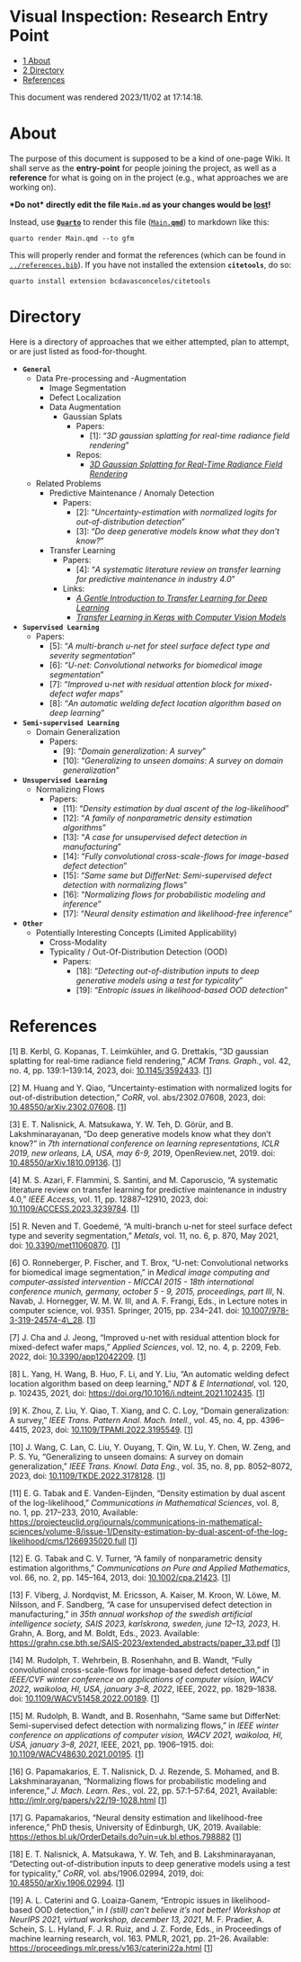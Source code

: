 Visual Inspection: Research Entry Point
================

- <a href="#about" id="toc-about"><span
  class="toc-section-number">1</span> About</a>
- <a href="#directory" id="toc-directory"><span
  class="toc-section-number">2</span> Directory</a>
- <a href="#references" id="toc-references">References</a>

This document was rendered 2023/11/02 at 17:14:18.

# About

The purpose of this document is supposed to be a kind of one-page Wiki.
It shall serve as the **entry-point** for people joining the project, as
well as a **reference** for what is going on in the project (e.g., what
approaches we are working on).

**\*Do not\* directly edit the file `Main.md` as your changes would be
<u>lost</u>!**

Instead, use [**`Quarto`**](https://quarto.org/) to render this file
([`Main.`**`qmd`**](./Main.qmd)) to markdown like this:

``` script
quarto render Main.qmd --to gfm
```

This will properly render and format the references (which can be found
in [`../references.bib`](../references.bib)). If you have not installed
the extension **`citetools`**, do so:

``` script
quarto install extension bcdavasconcelos/citetools
```

# Directory

Here is a directory of approaches that we either attempted, plan to
attempt, or are just listed as food-for-thought.

- **`General`**
  - Data Pre-processing and -Augmentation
    - Image Segmentation
    - Defect Localization
    - Data Augmentation
      - Gaussian Splats
        - Papers:
          - <span id="cite_1">\[1\]</span>:
            “*3D gaussian splatting for real-time radiance field rendering*”
        - Repos:
          - [*3D Gaussian Splatting for Real-Time Radiance Field
            Rendering*](https://github.com/graphdeco-inria/gaussian-splatting)
  - Related Problems
    - Predictive Maintenance / Anomaly Detection
      - Papers:
        - <span id="cite_2">\[2\]</span>:
          “*Uncertainty-estimation with normalized logits for out-of-distribution detection*”
        - <span id="cite_3">\[3\]</span>:
          “*Do deep generative models know what they don’t know?*”
    - Transfer Learning
      - Papers:
        - <span id="cite_4">\[4\]</span>:
          “*A systematic literature review on transfer learning for predictive maintenance in industry 4.0*”
      - Links:
        - [*A Gentle Introduction to Transfer Learning for Deep
          Learning*](https://machinelearningmastery.com/transfer-learning-for-deep-learning/)
        - [*Transfer Learning in Keras with Computer Vision
          Models*](https://machinelearningmastery.com/how-to-use-transfer-learning-when-developing-convolutional-neural-network-models/)
- **`Supervised Learning`**
  - Papers:
    - <span id="cite_5">\[5\]</span>:
      “*A multi-branch u-net for steel surface defect type and severity segmentation*”
    - <span id="cite_6">\[6\]</span>:
      “*U-net: Convolutional networks for biomedical image segmentation*”
    - <span id="cite_7">\[7\]</span>:
      “*Improved u-net with residual attention block for mixed-defect wafer maps*”
    - <span id="cite_8">\[8\]</span>:
      “*An automatic welding defect location algorithm based on deep learning*”
- **`Semi-supervised Learning`**
  - Domain Generalization
    - Papers:
      - <span id="cite_9">\[9\]</span>:
        “*Domain generalization: A survey*”
      - <span id="cite_10">\[10\]</span>:
        “*Generalizing to unseen domains: A survey on domain generalization*”
- **`Unsupervised Learning`**
  - Normalizing Flows
    - Papers:
      - <span id="cite_11">\[11\]</span>:
        “*Density estimation by dual ascent of the log-likelihood*”
      - <span id="cite_12">\[12\]</span>:
        “*A family of nonparametric density estimation algorithms*”
      - <span id="cite_13">\[13\]</span>:
        “*A case for unsupervised defect detection in manufacturing*”
      - <span id="cite_14">\[14\]</span>:
        “*Fully convolutional cross-scale-flows for image-based defect detection*”
      - <span id="cite_15">\[15\]</span>:
        “*Same same but DifferNet: Semi-supervised defect detection with normalizing flows*”
      - <span id="cite_16">\[16\]</span>:
        “*Normalizing flows for probabilistic modeling and inference*”
      - <span id="cite_17">\[17\]</span>:
        “*Neural density estimation and likelihood-free inference*”
- **`Other`**
  - Potentially Interesting Concepts (Limited Applicability)
    - Cross-Modality
    - Typicality / Out-Of-Distribution Detection (OOD)
      - Papers:
        - <span id="cite_18">\[18\]</span>:
          “*Detecting out-of-distribution inputs to deep generative models using a test for typicality*”
        - <span id="cite_19">\[19\]</span>:
          “*Entropic issues in likelihood-based OOD detection*”

# References

<div id="refs" class="references csl-bib-body">

<div id="ref-kerbl2023gauss" class="csl-entry">

<span class="csl-left-margin">\[1\] </span><span
class="csl-right-inline">B. Kerbl, G. Kopanas, T. Leimkühler, and G.
Drettakis, “3D gaussian splatting for real-time radiance field
rendering,” *ACM Trans. Graph.*, vol. 42, no. 4, pp. 139:1–139:14, 2023,
doi: [10.1145/3592433](https://doi.org/10.1145/3592433).</span>
\[[1](#cite_1)\]

</div>

<div id="ref-huang2023uncertainty" class="csl-entry">

<span class="csl-left-margin">\[2\] </span><span
class="csl-right-inline">M. Huang and Y. Qiao, “Uncertainty-estimation
with normalized logits for out-of-distribution detection,” *CoRR*, vol.
abs/2302.07608, 2023, doi:
[10.48550/arXiv.2302.07608](https://doi.org/10.48550/arXiv.2302.07608).</span>
\[[1](#cite_2)\]

</div>

<div id="ref-nalisnick2019know" class="csl-entry">

<span class="csl-left-margin">\[3\] </span><span
class="csl-right-inline">E. T. Nalisnick, A. Matsukawa, Y. W. Teh, D.
Görür, and B. Lakshminarayanan, “Do deep generative models know what
they don’t know?” in *7th international conference on learning
representations, ICLR 2019, new orleans, LA, USA, may 6-9, 2019*,
OpenReview.net, 2019. doi:
[10.48550/arXiv.1810.09136](https://doi.org/10.48550/arXiv.1810.09136).</span>
\[[1](#cite_3)\]

</div>

<div id="ref-azari2023pred" class="csl-entry">

<span class="csl-left-margin">\[4\] </span><span
class="csl-right-inline">M. S. Azari, F. Flammini, S. Santini, and M.
Caporuscio, “A systematic literature review on transfer learning for
predictive maintenance in industry 4.0,” *IEEE Access*, vol. 11, pp.
12887–12910, 2023, doi:
[10.1109/ACCESS.2023.3239784](https://doi.org/10.1109/ACCESS.2023.3239784).</span>
\[[1](#cite_4)\]

</div>

<div id="ref-neven2021unet" class="csl-entry">

<span class="csl-left-margin">\[5\] </span><span
class="csl-right-inline">R. Neven and T. Goedemé, “A multi-branch u-net
for steel surface defect type and severity segmentation,” *Metals*, vol.
11, no. 6, p. 870, May 2021, doi:
[10.3390/met11060870](https://doi.org/10.3390/met11060870).</span>
\[[1](#cite_5)\]

</div>

<div id="ref-ronneberger2015unet" class="csl-entry">

<span class="csl-left-margin">\[6\] </span><span
class="csl-right-inline">O. Ronneberger, P. Fischer, and T. Brox,
“U-net: Convolutional networks for biomedical image segmentation,” in
*Medical image computing and computer-assisted intervention - MICCAI
2015 - 18th international conference munich, germany, october 5 - 9,
2015, proceedings, part III*, N. Navab, J. Hornegger, W. M. W. III, and
A. F. Frangi, Eds., in Lecture notes in computer science, vol. 9351.
Springer, 2015, pp. 234–241. doi:
[10.1007/978-3-319-24574-4\\\_28](https://doi.org/10.1007/978-3-319-24574-4\_28).</span>
\[[1](#cite_6)\]

</div>

<div id="ref-cha2022unet" class="csl-entry">

<span class="csl-left-margin">\[7\] </span><span
class="csl-right-inline">J. Cha and J. Jeong, “Improved u-net with
residual attention block for mixed-defect wafer maps,” *Applied
Sciences*, vol. 12, no. 4, p. 2209, Feb. 2022, doi:
[10.3390/app12042209](https://doi.org/10.3390/app12042209).</span>
\[[1](#cite_7)\]

</div>

<div id="ref-yang2021automatic" class="csl-entry">

<span class="csl-left-margin">\[8\] </span><span
class="csl-right-inline">L. Yang, H. Wang, B. Huo, F. Li, and Y. Liu,
“An automatic welding defect location algorithm based on deep learning,”
*NDT & E International*, vol. 120, p. 102435, 2021, doi:
<https://doi.org/10.1016/j.ndteint.2021.102435>.</span> \[[1](#cite_8)\]

</div>

<div id="ref-zhou2023dg" class="csl-entry">

<span class="csl-left-margin">\[9\] </span><span
class="csl-right-inline">K. Zhou, Z. Liu, Y. Qiao, T. Xiang, and C. C.
Loy, “Domain generalization: A survey,” *IEEE Trans. Pattern Anal. Mach.
Intell.*, vol. 45, no. 4, pp. 4396–4415, 2023, doi:
[10.1109/TPAMI.2022.3195549](https://doi.org/10.1109/TPAMI.2022.3195549).</span>
\[[1](#cite_9)\]

</div>

<div id="ref-wang2023generalizing" class="csl-entry">

<span class="csl-left-margin">\[10\] </span><span
class="csl-right-inline">J. Wang, C. Lan, C. Liu, Y. Ouyang, T. Qin, W.
Lu, Y. Chen, W. Zeng, and P. S. Yu, “Generalizing to unseen domains: A
survey on domain generalization,” *IEEE Trans. Knowl. Data Eng.*, vol.
35, no. 8, pp. 8052–8072, 2023, doi:
[10.1109/TKDE.2022.3178128](https://doi.org/10.1109/TKDE.2022.3178128).</span>
\[[1](#cite_10)\]

</div>

<div id="ref-esteban2010density" class="csl-entry">

<span class="csl-left-margin">\[11\] </span><span
class="csl-right-inline">E. G. Tabak and E. Vanden-Eijnden, “<span
class="nocase">Density estimation by dual ascent of the
log-likelihood</span>,” *Communications in Mathematical Sciences*, vol.
8, no. 1, pp. 217–233, 2010, Available:
<https://projecteuclid.org/journals/communications-in-mathematical-sciences/volume-8/issue-1/Density-estimation-by-dual-ascent-of-the-log-likelihood/cms/1266935020.full></span>
\[[1](#cite_11)\]

</div>

<div id="ref-tabak2013family" class="csl-entry">

<span class="csl-left-margin">\[12\] </span><span
class="csl-right-inline">E. G. Tabak and C. V. Turner, “A family of
nonparametric density estimation algorithms,” *Communications on Pure
and Applied Mathematics*, vol. 66, no. 2, pp. 145–164, 2013, doi:
[10.1002/cpa.21423](https://doi.org/10.1002/cpa.21423).</span>
\[[1](#cite_12)\]

</div>

<div id="ref-viberg2023" class="csl-entry">

<span class="csl-left-margin">\[13\] </span><span
class="csl-right-inline">F. Viberg, J. Nordqvist, M. Ericsson, A.
Kaiser, M. Kroon, W. Löwe, M. Nilsson, and F. Sandberg, “A case for
unsupervised defect detection in manufacturing,” in *35th annual
workshop of the swedish artificial intelligence society, SAIS 2023,
karlskrona, sweden, june 12–13, 2023*, H. Grahn, A. Borg, and M. Boldt,
Eds., 2023. Available:
<https://grahn.cse.bth.se/SAIS-2023/extended_abstracts/paper_33.pdf></span>
\[[1](#cite_13)\]

</div>

<div id="ref-rudolph2022csf" class="csl-entry">

<span class="csl-left-margin">\[14\] </span><span
class="csl-right-inline">M. Rudolph, T. Wehrbein, B. Rosenhahn, and B.
Wandt, “Fully convolutional cross-scale-flows for image-based defect
detection,” in *IEEE/CVF winter conference on applications of computer
vision, WACV 2022, waikoloa, HI, USA, january 3–8, 2022*, IEEE, 2022,
pp. 1829–1838. doi:
[10.1109/WACV51458.2022.00189](https://doi.org/10.1109/WACV51458.2022.00189).</span>
\[[1](#cite_14)\]

</div>

<div id="ref-rudolph2021samesame" class="csl-entry">

<span class="csl-left-margin">\[15\] </span><span
class="csl-right-inline">M. Rudolph, B. Wandt, and B. Rosenhahn, “Same
same but DifferNet: Semi-supervised defect detection with normalizing
flows,” in *IEEE winter conference on applications of computer vision,
WACV 2021, waikoloa, HI, USA, january 3–8, 2021*, IEEE, 2021, pp.
1906–1915. doi:
[10.1109/WACV48630.2021.00195](https://doi.org/10.1109/WACV48630.2021.00195).</span>
\[[1](#cite_15)\]

</div>

<div id="ref-papamakarios2021normalizing" class="csl-entry">

<span class="csl-left-margin">\[16\] </span><span
class="csl-right-inline">G. Papamakarios, E. T. Nalisnick, D. J.
Rezende, S. Mohamed, and B. Lakshminarayanan, “Normalizing flows for
probabilistic modeling and inference,” *J. Mach. Learn. Res.*, vol. 22,
pp. 57:1–57:64, 2021, Available:
<http://jmlr.org/papers/v22/19-1028.html></span> \[[1](#cite_16)\]

</div>

<div id="ref-papamakarios2019phd" class="csl-entry">

<span class="csl-left-margin">\[17\] </span><span
class="csl-right-inline">G. Papamakarios, “Neural density estimation and
likelihood-free inference,” PhD thesis, University of Edinburgh, UK,
2019. Available:
<https://ethos.bl.uk/OrderDetails.do?uin=uk.bl.ethos.798882></span>
\[[1](#cite_17)\]

</div>

<div id="ref-nalisnick2019detecting" class="csl-entry">

<span class="csl-left-margin">\[18\] </span><span
class="csl-right-inline">E. T. Nalisnick, A. Matsukawa, Y. W. Teh, and
B. Lakshminarayanan, “Detecting out-of-distribution inputs to deep
generative models using a test for typicality,” *CoRR*, vol.
abs/1906.02994, 2019, doi:
[10.48550/arXiv.1906.02994](https://doi.org/10.48550/arXiv.1906.02994).</span>
\[[1](#cite_18)\]

</div>

<div id="ref-caterini2021entropic" class="csl-entry">

<span class="csl-left-margin">\[19\] </span><span
class="csl-right-inline">A. L. Caterini and G. Loaiza-Ganem, “Entropic
issues in likelihood-based OOD detection,” in *I (still) can’t believe
it’s not better! Workshop at NeurIPS 2021, virtual workshop, december
13, 2021*, M. F. Pradier, A. Schein, S. L. Hyland, F. J. R. Ruiz, and J.
Z. Forde, Eds., in Proceedings of machine learning research, vol. 163.
PMLR, 2021, pp. 21–26. Available:
<https://proceedings.mlr.press/v163/caterini22a.html></span>
\[[1](#cite_19)\]

</div>

</div>
